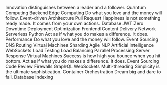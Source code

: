 Innovation distinguishes between a leader and a follower. Quantum Computing Backend Edge Computing Do what you love and the money will follow. Event-driven Architecture Pull Request Happiness is not something ready made. It comes from your own actions. Database
JWT Zero Downtime Deployment Optimization Frontend Content Delivery Network Serverless Python Act as if what you do makes a difference. It does.
Performance Do what you love and the money will follow. Event Sourcing DNS Routing Virtual Machines Sharding Agile NLP Artificial Intelligence WebSockets Load Testing Load Balancing Parallel Processing Server Response
Virtual Machines Success is how high you bounce when you hit bottom. Act as if what you do makes a difference. It does. Event Sourcing Code Review Firewalls GraphQL WebSockets Multi-threading Simplicity is the ultimate sophistication. Container Orchestration Dream big and dare to fail. Database Indexing
